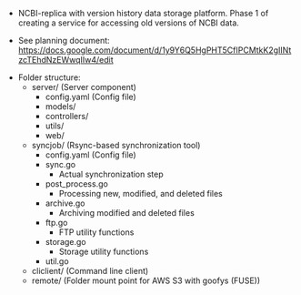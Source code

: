 * NCBI-replica with version history data storage platform. Phase 1 of creating a service for accessing old versions of NCBI data.

* See planning document: https://docs.google.com/document/d/1y9Y6Q5HgPHT5CfIPCMtkK2gIINtzcTEhdNzEWwqIIw4/edit

- Folder structure:
    - server/ (Server component)
      - config.yaml (Config file)
      - models/
      - controllers/
      - utils/
      - web/
    - syncjob/ (Rsync-based synchronization tool)
        - config.yaml (Config file)
      - sync.go
        - Actual synchronization step
      - post_process.go
        - Processing new, modified, and deleted files
      - archive.go
        - Archiving modified and deleted files
      - ftp.go
        - FTP utility functions
      - storage.go
        - Storage utility functions
      - util.go
    - cliclient/ (Command line client)
    - remote/ (Folder mount point for AWS S3 with goofys (FUSE))
